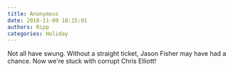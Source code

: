 ```yaml
---
title: Anonymous
date: 2018-11-09 18:15:01
authors: Ripp
categories: Holiday
---
```


 Not all have swung. Without a straight ticket, Jason Fisher may have had a chance. Now we're stuck with corrupt Chris Elliott!